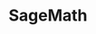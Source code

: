 ---
layout: toctree
title: SageMath
permalink: /blogs/coding/sagemaath/
parent: /blogs/coding/

previewchild: true
enumerategrandchild: true
previewgrandchild: true
---
